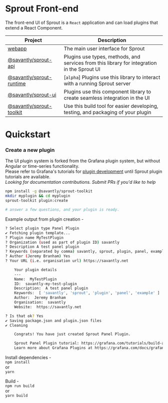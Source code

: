 # Sprout Front-end

The front-end UI of Sprout is a `React` application and can load plugins that extend a React Component.  

| Project | Description |
|- |- |
| [webapp](./apps/webapp/) | The main user interface for Sprout | 
| [@savantly/sprout-api](./libs/api/) | Plugins use types, methods, and services from this library for integration in the Sprout UI |
| [@savantly/sprout-runtime](./libs/runtime/) | [`alpha`] Plugins use this library to interact with a running Sprout server |
| [@savantly/sprout-ui](./libs/sprout-ui/) | Plugins use this component library to create seamless integration in the UI  |
| [@savantly/sprout-toolkit](./tools/sprout-toolkit/) | Use this build tool for easier developing, testing, and packaging of your plugin |
  
  
# Quickstart

### Create a new plugin

The UI plugin system is forked from the Grafana plugin system, but without Angular or time-series functionality.  
Please refer to Grafana's tutorials for [plugin development](https://grafana.com/tutorials/build-a-panel-plugin) until Sprout plugin tutorials are available.  
_Looking for documentation contributions. Submit PRs if you'd like to help_


```bash
npm install -g @savantly/sprout-toolkit
mkdir myplugin && cd myplugin
sprout-toolkit plugin:create

# answer a few questions, and your plugin is ready.
```

Example output from plugin creation - 
```bash
? Select plugin type Panel Plugin
✔ Fetching plugin template...
? Plugin name MyTestPlugin
? Organization (used as part of plugin ID) savantly
? Description A test panel plugin
? Keywords (separated by comma) savantly, sprout, plugin, panel, example
? Author (Jeremy Branham) Yes
? Your URL (i.e. organisation url) https://savantly.net

    Your plugin details
    ---
    Name:  MyTestPlugin
    ID:  savantly-my-test-plugin
    Description:  A test panel plugin
    Keywords:  [ 'savantly', 'sprout', 'plugin', 'panel', 'example' ]
    Author:  Jeremy Branham
    Organisation:  savantly
    Website:  https://savantly.net

? Is that ok? Yes
✔ Saving package.json and plugin.json files
✔ Cleaning

    Congrats! You have just created Sprout Panel Plugin.

    Sprout Panel Plugin tutorial: https://grafana.com/tutorials/build-a-panel-plugin
    Learn more about Grafana Plugins at https://grafana.com/docs/grafana/latest/plugins/developing/development/
```

Install dependencies -  
`npm install`  
or  
`yarn`  

Build -  
`npm run build`  
or  
`yarn build`  
